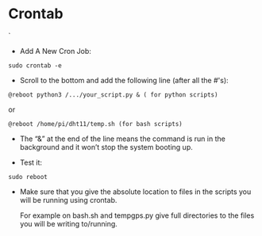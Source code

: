 # Crontab
`


 - Add A New Cron Job:
 
    
`
    sudo crontab -e
`


 - Scroll to the bottom and add the following line (after all the #'s):


`
    @reboot python3 /.../your_script.py & ( for python scripts)
`    

   or


`
    @reboot /home/pi/dht11/temp.sh (for bash scripts)
`


 - The “&” at the end of the line means the command is run in the background and it won’t stop the system booting up.


 - Test it:


`
    sudo reboot
`

- Make sure that you give the absolute location to files in the scripts you will be running using crontab.

  For example on bash.sh and tempgps.py give full directories to the files you will be writing to/running.
